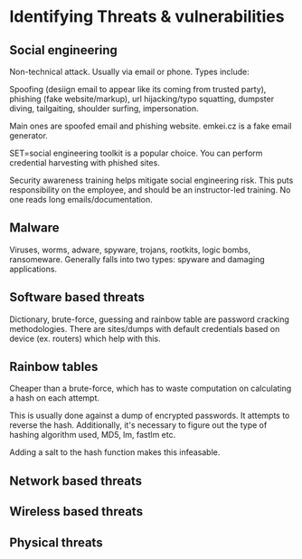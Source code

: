 # Identifying Threats & vulnerabilities

## Social engineering

Non-technical attack. Usually via email or phone. Types include:

Spoofing (desiign email to appear like its coming from trusted party), phishing (fake website/markup), url hijacking/typo squatting, dumpster diving, tailgaiting, shoulder surfing, impersonation.

Main ones are spoofed email and phishing website. emkei.cz is a fake email generator.

SET=social engineering toolkit is a popular choice. You can perform credential harvesting with phished sites.

Security awareness training helps mitigate social engineering risk. This puts responsibility on the employee, and should be an instructor-led training. No one reads long emails/documentation.

## Malware

Viruses, worms, adware, spyware, trojans, rootkits, logic bombs, ransomeware. Generally falls into two types: spyware and damaging applications.

## Software based threats

Dictionary, brute-force, guessing and rainbow table are password cracking methodologies. There are sites/dumps with default credentials based on device (ex. routers) which help with this.

## Rainbow tables

Cheaper than a brute-force, which has to waste computation on calculating a hash on each attempt.

This is usually done against a dump of encrypted passwords. It attempts to reverse the hash. Additionally, it's necessary to figure out the type of hashing algorithm used, MD5, lm, fastlm etc.

Adding a salt to the hash function makes this infeasable.

## Network based threats

## Wireless based threats

## Physical threats